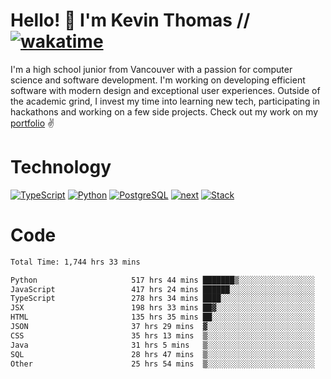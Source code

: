 # Hello! 👋 I'm Kevin Thomas // [![wakatime](https://wakatime.com/badge/user/e9d16d74-e01d-4a37-8086-9257e0bde1c2.svg?style=flat-square)](https://wakatime.com/@e9d16d74-e01d-4a37-8086-9257e0bde1c2)

I'm a high school junior from Vancouver with a passion for computer science and software development. I'm working on developing efficient software with modern design and exceptional user experiences. Outside of the academic grind, I invest my time into learning new tech, participating in hackathons and working on a few side projects. Check out my work on my [portfolio](https://kevinjosethomas.com/) ✌️

# Technology
[![TypeScript](https://github.com/kevinjosethomas/kevinjosethomas/assets/46242684/444b2e5d-659f-41f5-81fe-3abafb75cb6c)](https://kevinjosethomas.com/stack)
[![Python](https://github.com/kevinjosethomas/kevinjosethomas/assets/46242684/34a174c4-54db-4c4e-9842-2324d47cb043)](https://kevinjosethomas.com/stack)
[![PostgreSQL](https://github.com/kevinjosethomas/kevinjosethomas/assets/46242684/46d6de1c-c483-4dc7-ab3a-87763af6fc78)](https://kevinjosethomas.com/stack)
[![next](https://github.com/kevinjosethomas/kevinjosethomas/assets/46242684/bc46bae5-1ad9-42a7-b7a2-427cbde7c994)](https://kevinjosethomas.com/stack)
[![Stack](https://github.com/kevinjosethomas/kevinjosethomas/assets/46242684/0b9b7eeb-8cce-4a56-bffd-3131dd4dd88c)](https://kevinjosethomas.com/stack)




# Code
<!--START_SECTION:waka-->

```txt
Total Time: 1,744 hrs 33 mins

Python                     517 hrs 44 mins ███████▒░░░░░░░░░░░░░░░░░   29.24 %
JavaScript                 417 hrs 24 mins ██████░░░░░░░░░░░░░░░░░░░   23.58 %
TypeScript                 278 hrs 34 mins ████░░░░░░░░░░░░░░░░░░░░░   15.73 %
JSX                        198 hrs 33 mins ██▓░░░░░░░░░░░░░░░░░░░░░░   11.22 %
HTML                       135 hrs 35 mins ██░░░░░░░░░░░░░░░░░░░░░░░   07.66 %
JSON                       37 hrs 29 mins  ▓░░░░░░░░░░░░░░░░░░░░░░░░   02.12 %
CSS                        35 hrs 13 mins  ▒░░░░░░░░░░░░░░░░░░░░░░░░   01.99 %
Java                       31 hrs 5 mins   ▒░░░░░░░░░░░░░░░░░░░░░░░░   01.76 %
SQL                        28 hrs 47 mins  ▒░░░░░░░░░░░░░░░░░░░░░░░░   01.63 %
Other                      25 hrs 54 mins  ▒░░░░░░░░░░░░░░░░░░░░░░░░   01.46 %
```

<!--END_SECTION:waka-->
